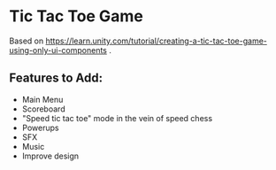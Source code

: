 # Tic Tac Toe Game
Based on https://learn.unity.com/tutorial/creating-a-tic-tac-toe-game-using-only-ui-components . 

## Features to Add:
- Main Menu
- Scoreboard
- "Speed tic tac toe" mode in the vein of speed chess
- Powerups
- SFX
- Music
- Improve design